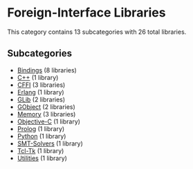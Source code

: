 # Foreign-Interface Libraries

This category contains 13 subcategories with 26 total libraries.

## Subcategories

- [Bindings](Bindings.md) (8 libraries)
- [C++](C++.md) (1 library)
- [CFFI](CFFI.md) (3 libraries)
- [Erlang](Erlang.md) (1 library)
- [GLib](GLib.md) (2 libraries)
- [GObject](GObject.md) (2 libraries)
- [Memory](Memory.md) (3 libraries)
- [Objective-C](Objective-C.md) (1 library)
- [Prolog](Prolog.md) (1 library)
- [Python](Python.md) (1 library)
- [SMT-Solvers](SMT-Solvers.md) (1 library)
- [Tcl-Tk](Tcl-Tk.md) (1 library)
- [Utilities](Utilities.md) (1 library)
